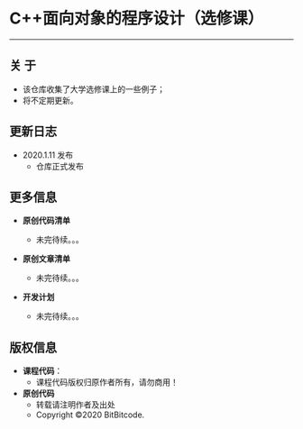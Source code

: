 ﻿# C++面向对象的程序设计（选修课）
---

## 关  于
  + 该仓库收集了大学选修课上的一些例子；
  + 将不定期更新。


## 更新日志
  + 2020.1.11 发布
    - 仓库正式发布


## 更多信息
  + **原创代码清单**
    + 未完待续。。。

  + **原创文章清单**
    + 未完待续。。。

  + **开发计划**
    + 未完待续。。。


## 版权信息
  + **课程代码**：
    + 课程代码版权归原作者所有，请勿商用！
  + **原创代码**
    + 转载请注明作者及出处
    + Copyright ©2020 BitBitcode.
